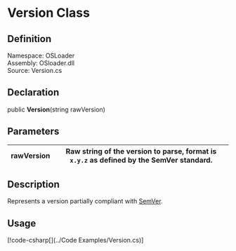 # Version Class

## Definition
Namespace: OSLoader  
Assembly: OSloader.dll  
Source: Version.cs  

## Declaration

public **Version**(string rawVersion)

## Parameters
rawVersion | Raw string of the version to parse, format is `x.y.z` as defined by the SemVer standard.
-- | -

## Description
Represents a version partially compliant with [SemVer](https://semver.org/). 

## Usage
[!code-csharp[](../Code Examples/Version.cs)]